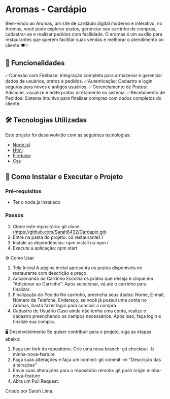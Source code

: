 # Aromas - Cardápio
Bem-vindo ao Aromas, um site de cardápio digital moderno e interativo, no Aromas, você pode explorar pratos, gerenciar seu carrinho de compras, cadastrar-se e realizar pedidos com facilidade. O aromas é um auxílio para restaurantes que querem facilitar suas vendas e melhorar o atendimento ao cliente 🍽✨

## 🚀  Funcionalidades
✅Conexão com Firebase: Integração completa para armazenar e gerenciar dados de usuários, pratos e pedidos.
✅Autenticação: Cadastro e login seguros para novos e antigos usuários.
✅Gerenciamento de Pratos: Adicione, visualize e edite pratos diretamente no sistema.
✅Recebimento de Pedidos: Sistema intuitivo para finalizar compras com dados completos do cliente.

## 🛠 Tecnologias Utilizadas
Este projeto foi desenvolvido com as seguintes tecnologias:
- [Node.js](https://nodejs.org/pt))
- [Html]((https://www.w3schools.com/html/))
- [Firebase]((https://firebase.google.com/?hl=pt-br))
- [Css]((https://code.visualstudio.com/docs/languages/css))
## 🎯 Como Instalar e Executar o Projeto
### Pré-requisitos
- Ter o node.js instalado 
### Passos
1. Clone este repositório:
git clone (https://github.com/Sarah6432/Cardapio.git)
1. Entre na pasta do projeto:
cd restaurante1.1
2. Instale as dependências:
npm install ou npm i
3. Execute a aplicação:
npm start

⚙️ Como Usar
1. Tela Inicial
A página inicial apresenta os pratos disponíveis no restaurante com descrição e preço.
2. Adicionando ao Carrinho
Escolha os pratos que deseja e clique em "Adicionar ao Carrinho". Após selecionar, vá até o carrinho para finalizar.
3. Finalização do Pedido
No carrinho, preencha seus dados:
Nome,
E-mail,
Número de Telefone,
Endereço,
se você já possui uma conta no Aromas, basta fazer login para concluir a compra.
4. Cadastro de Usuário
Caso ainda não tenha uma conta, realize o cadastro preenchendo os campos necessários. Após isso, faça login e finalize sua compra.

🖥 Desenvolvimento
Se quiser contribuir para o projeto, siga as etapas abaixo:
1. Faça um fork do repositório.
Crie uma nova branch:
git checkout -b minha-nova-feature
2. Faça suas alterações e faça um commit:
git commit -m &quot;Descrição das alterações&quot;
3. Envie suas alterações para o repositório remoto:
git push origin minha-nova-feature
4. Abra um Pull Request.

Criado por Sarah Lima.
